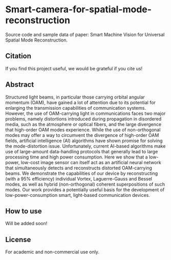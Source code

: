 # Smart-camera-for-spatial-mode-reconstruction

Source code and sample data of paper: Smart Machine Vision for Universal Spatial Mode Reconstruction. 

## Citation
If you find this project useful, we would be grateful if you cite us!


## Abstract
Structured light beams, in particular those carrying orbital angular momentum (OAM), have gained a lot of attention due to its potential for enlarging the transmission capabilities of communication systems. However, the use of OAM-carrying light in communications faces two major problems, namely distortions introduced during propagation in disordered media, such as the atmosphere or optical fibers, and the large divergence that high-order OAM modes experience. While the use of non-orthogonal modes may offer a way to circumvent the divergence of high-order OAM fields, artificial intelligence (AI) algorithms have shown promise for solving the mode-distortion issue. Unfortunately, current AI-based algorithms make use of large-amount data-handling protocols that generally lead to large processing time and high power consumption. Here we show that a low-power, low-cost image sensor can itself act as an artificial neural network that simultaneously detects and reconstructs distorted OAM-carrying beams. We demonstrate the capabilities of our device by reconstructing (with a 95$\%$ efficiency) individual Vortex, Laguerre-Gauss and Bessel modes, as well as hybrid (non-orthogonal) coherent superpositions of such modes. Our work provides a potentially useful basis for the development of low-power-consumption smart, light-based communication devices.

## How to use
Will be added soon!

## License
For academic and non-commercial use only.
